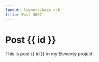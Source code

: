 ```yaml
---
layout: layouts/base.njk
title: Post 3687
---
```


# Post {{ id }}

This is post {{ id }} in my Eleventy project.
